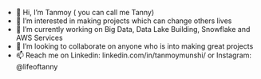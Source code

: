 - 👋 Hi, I’m Tanmoy ( you can call me Tanny)
- 👀 I’m interested in making projects which can change others lives
- 🌱 I’m currently working on Big Data, Data Lake Building, Snowflake and AWS Services
- 💞️ I’m looking to collaborate on anyone who is into making great projects
- 📫 Reach me on Linkedin: linkedin.com/in/tanmoymunshi/ or Instagram: @lifeoftanny

<!---
tanmoy1999/tanmoy1999 is a ✨ special ✨ repository because its `README.md` (this file) appears on your GitHub profile.
You can click the Preview link to take a look at your changes.
--->
